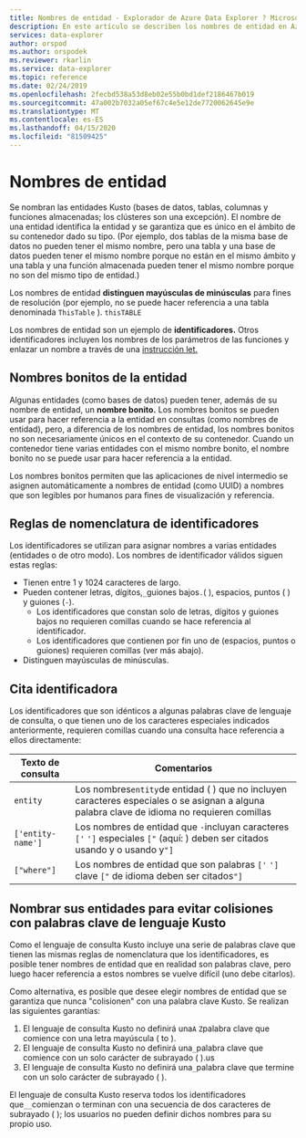 ```yaml
---
title: Nombres de entidad - Explorador de Azure Data Explorer ? Microsoft Docs
description: En este artículo se describen los nombres de entidad en Azure Data Explorer.
services: data-explorer
author: orspod
ms.author: orspodek
ms.reviewer: rkarlin
ms.service: data-explorer
ms.topic: reference
ms.date: 02/24/2019
ms.openlocfilehash: 2fecbd538a53d8eb02e55b0bd1def2186467b019
ms.sourcegitcommit: 47a002b7032a05ef67c4e5e12de7720062645e9e
ms.translationtype: MT
ms.contentlocale: es-ES
ms.lasthandoff: 04/15/2020
ms.locfileid: "81509425"
---
```

# <a name="entity-names"></a>Nombres de entidad

Se nombran las entidades Kusto (bases de datos, tablas, columnas y funciones almacenadas; los clústeres son una excepción). El nombre de una entidad identifica la entidad y se garantiza que es único en el ámbito de su contenedor dado su tipo.
(Por ejemplo, dos tablas de la misma base de datos no pueden tener el mismo nombre, pero una tabla y una base de datos pueden tener el mismo nombre porque no están en el mismo ámbito y una tabla y una función almacenada pueden tener el mismo nombre porque no son del mismo tipo de entidad.)

Los nombres de entidad **distinguen mayúsculas de minúsculas** para fines de resolución (por ejemplo, no se puede hacer referencia a una tabla denominada `ThisTable` ). `thisTABLE`

Los nombres de entidad son un ejemplo de **identificadores.** Otros identificadores incluyen los nombres de los parámetros de las funciones y enlazar un nombre a través de una [instrucción let.](../letstatement.md)

## <a name="entity-pretty-names"></a>Nombres bonitos de la entidad

Algunas entidades (como bases de datos) pueden tener, además de su nombre de entidad, un **nombre bonito.** Los nombres bonitos se pueden usar para hacer referencia a la entidad en consultas (como nombres de entidad), pero, a diferencia de los nombres de entidad, los nombres bonitos no son necesariamente únicos en el contexto de su contenedor. Cuando un contenedor tiene varias entidades con el mismo nombre bonito, el nombre bonito no se puede usar para hacer referencia a la entidad.

Los nombres bonitos permiten que las aplicaciones de nivel intermedio se asignen automáticamente a nombres de entidad (como UUID) a nombres que son legibles por humanos para fines de visualización y referencia.

## <a name="identifier-naming-rules"></a>Reglas de nomenclatura de identificadores

<!-- TODO: This section should be reviewed and moved to its own page -->

Los identificadores se utilizan para asignar nombres a varias entidades (entidades o de otro modo).
Los nombres de identificador válidos siguen estas reglas:
* Tienen entre 1 y 1024 caracteres de largo.
* Pueden contener letras, dígitos,`_`guiones bajos`.`( ), espacios, puntos ( ) y guiones (`-`).
  * Los identificadores que constan solo de letras, dígitos y guiones bajos no requieren comillas cuando se hace referencia al identificador.
  * Los identificadores que contienen por fin uno de (espacios, puntos o guiones) requieren comillas (ver más abajo).
* Distinguen mayúsculas de minúsculas.

## <a name="identifier-quoting"></a>Cita identificadora

Los identificadores que son idénticos a algunas palabras clave de lenguaje de consulta, o que tienen uno de los caracteres especiales indicados anteriormente, requieren comillas cuando una consulta hace referencia a ellos directamente:

|Texto de consulta         |Comentarios                          |
|-------------------|----------------------------------|
| `entity`          |Los nombres`entity`de entidad ( ) que no incluyen caracteres especiales o se asignan a alguna palabra clave de idioma no requieren comillas|
|`['entity-name']`  |Los nombres de entidad que `-`incluyan caracteres `['` `']` especiales `["` (aquí: ) deben ser citados usando y o usando y`"]`|
|`["where"]`        |Los nombres de entidad que son palabras `['` `']` clave `["` de idioma deben ser citados`"]`|

## <a name="naming-your-entities-to-avoid-collisions-with-kusto-language-keywords"></a>Nombrar sus entidades para evitar colisiones con palabras clave de lenguaje Kusto

Como el lenguaje de consulta Kusto incluye una serie de palabras clave que tienen las mismas reglas de nomenclatura que los identificadores, es posible tener nombres de entidad que en realidad son palabras clave, pero luego hacer referencia a estos nombres se vuelve difícil (uno debe citarlos).

Como alternativa, es posible que desee elegir nombres de entidad que se garantiza que nunca "colisionen" con una palabra clave Kusto. Se realizan las siguientes garantías:

1. El lenguaje de consulta Kusto no definirá una`A` `Z`palabra clave que comience con una letra mayúscula ( to ).
2. El lenguaje de consulta Kusto no definirá una`_`palabra clave que comience con un solo carácter de subrayado ( ).us
3. El lenguaje de consulta Kusto no definirá una`_`palabra clave que termine con un solo carácter de subrayado ( ).

El lenguaje de consulta Kusto reserva todos los identificadores que`__`comienzan o terminan con una secuencia de dos caracteres de subrayado ( ); los usuarios no pueden definir dichos nombres para su propio uso.








